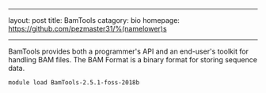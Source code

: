 ---
layout: post
title: BamTools
catagory: bio
homepage: https://github.com/pezmaster31/%(namelower)s
___
BamTools provides both a programmer's API and an end-user's toolkit for handling BAM files.
The BAM Format is a binary format for storing sequence data. 
```
module load BamTools-2.5.1-foss-2018b
```
